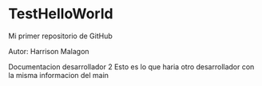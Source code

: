 # TestHelloWorld
Mi primer repositorio de GitHub

Autor: Harrison Malagon


Documentacion desarrollador 2
Esto es lo que haria otro desarrollador con la misma informacion del main